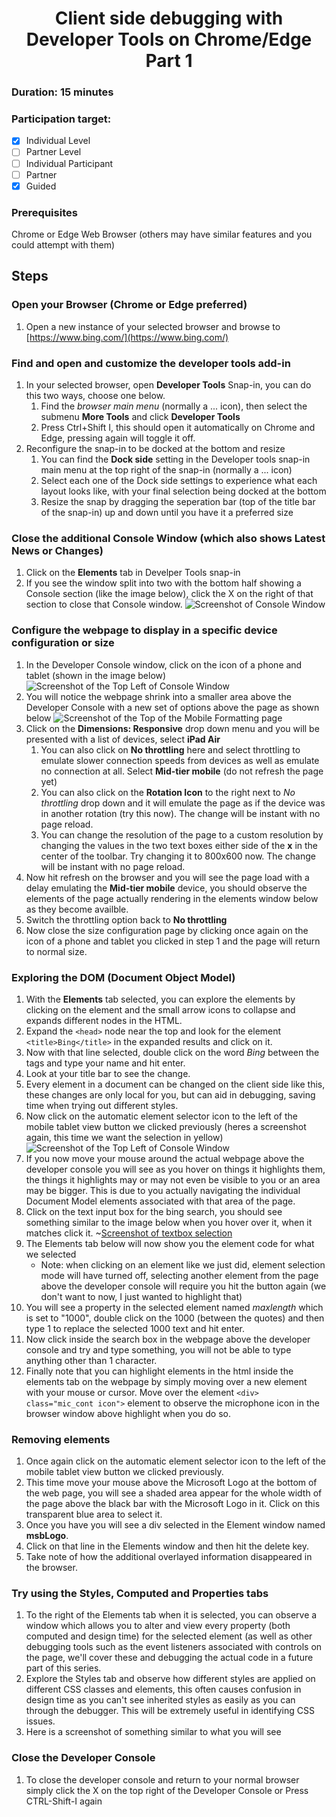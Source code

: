 <h1 align="center">Client side debugging with Developer Tools on Chrome/Edge Part 1</h1>

### Duration: 15 minutes
### Participation target:
- [x] Individual Level
- [ ] Partner Level
- [ ] Individual Participant
- [ ] Partner
- [x] Guided

### Prerequisites

Chrome or Edge Web Browser (others may have similar features and you could attempt with them)

## Steps


### Open your Browser (Chrome or Edge preferred)

1. Open a new instance of your selected browser and browse to [https://www.bing.com/](https://www.bing.com/)

### Find and open and customize the developer tools add-in

1. In your selected browser, open **Developer Tools** Snap-in, you can do this two ways, choose one below.
   1. Find the *browser main menu* (normally a ... icon), then select the submenu **More Tools** and click **Developer Tools**
   2. Press Ctrl+Shift I, this should open it automatically on Chrome and Edge, pressing again will toggle it off.
2. Reconfigure the snap-in to be docked at the bottom and resize
   1. You can find the **Dock side** setting in the Developer tools snap-in main menu at the top right of the snap-in (normally a ... icon)
   2. Select each one of the Dock side settings to experience what each layout looks like, with your final selection being docked at the bottom
   3. Resize the snap by dragging the seperation bar (top of the title bar of the snap-in) up and down until you have it a preferred size


### Close the additional Console Window (which also shows Latest News or Changes)

1. Click on the **Elements** tab in Develper Tools snap-in 
2. If you see the window split into two with the bottom half showing a Console section (like the image below), click the X on the right of that section to close that Console window.
![Screenshot of Console Window](image1.png)


### Configure the webpage to display in a specific device configuration or size

1. In the Developer Console window, click on the icon of a phone and tablet (shown in the image below)
![Screenshot of the Top Left of Console Window](image2.png)
2. You will notice the webpage shrink into a smaller area above the Developer Console with a new set of options above the page as shown below
![Screenshot of the Top of the Mobile Formatting page](image3.png)
3. Click on the **Dimensions: Responsive** drop down menu and you will be presented with a list of devices, select **iPad Air**
   1. You can also click on **No throttling** here and select throttling to emulate slower connection speeds from devices as well as emulate no connection at all. Select **Mid-tier mobile** (do not refresh the page yet)
   2. You can also click on the **Rotation Icon** to the right next to *No throttling* drop down and it will emulate the page as if the device was in another rotation (try this now). The change will be instant with no page reload.
   3. You can change the resolution of the page to a custom resolution by changing the values in the two text boxes either side of the **x** in the center of the toolbar. Try changing it to 800x600 now. The change will be instant with no page reload.
5. Now hit refresh on the browser and you will see the page load with a delay emulating the **Mid-tier mobile** device, you should observe the elements of the page actually rendering in the elements window below as they become availble.
6. Switch the throttling option back to **No throttling**
7. Now close the size configuration page by clicking once again on the icon of a phone and tablet you clicked in step 1 and the page will return to normal size.


### Exploring the DOM (Document Object Model)

1. With the **Elements** tab selected, you can explore the elements by clicking on the element and the small arrow icons to collapse and expands different nodes in the HTML.
2. Expand the ```<head>``` node near the top and look for the element ```<title>Bing</title>``` in the expanded results and click on it.
3. Now with that line selected, double click on the word *Bing* between the tags and type your name and hit enter.
4. Look at your title bar to see the change.
5. Every element in a document can be changed on the client side like this, these changes are only local for you, but can aid in debugging, saving time when trying out different styles.
6. Now click on the automatic element selector icon to the left of the mobile tablet view button we clicked previously (heres a screenshot again, this time we want the selection in yellow)
![Screenshot of the Top Left of Console Window](image2.png)
7. If you now move your mouse around the actual webpage above the developer console you will see as you hover on things it highlights them, the things it highlights may or may not even be visible to you or an area may be bigger. This is due to you actually navigating the individual Document Model elements associated with that area of the page.
8. Click on the text input box for the bing search, you should see something similar to the image below when you hover over it, when it matches click it.
~[Screenshot of textbox selection](image4.png)
9. The Elements tab below will now show you the element code for what we selected
   - Note: when clicking on an element like we just did, element selection mode will have turned off, selecting another element from the page above the developer console will require you hit the button again (we don't want to now, I just wanted to highlight that)
10.  You will see a property in the selected element named *maxlength* which is set to "1000", double click on the 1000 (between the quotes) and then type 1 to replace the selected 1000 text and hit enter.
11. Now click inside the search box in the webpage above the developer console and try and type something, you will not be able to type anything other than 1 character.
12. Finally note that you can highlight elements in the html inside the elements tab on the webpage by simply moving over a new element with your mouse or cursor. Move over the element ```<div> class="mic_cont icon">``` element to observe the microphone icon in the browser window above highlight when you do so.


### Removing elements

1. Once again click on the automatic element selector icon to the left of the mobile tablet view button we clicked previously.
2. This time move your mouse above the Microsoft Logo at the bottom of the web page, you will see a shaded area appear for the whole width of the page above the black bar with the Microsoft Logo in it. Click on this transparent blue area to select it.
3. Once you have you will see a div selected in the Element window named **msbLogo**.
4. Click on that line in the Elements window and then hit the delete key.
5. Take note of how the additional overlayed information disappeared in the browser.


### Try using the Styles, Computed and Properties tabs

1. To the right of the Elements tab when it is selected, you can observe a window which allows you to alter and view every property (both computed and design time) for the selected element (as well as other debugging tools such as the event listeners associated with controls on the page, we'll cover these and debugging the actual code in a future part of this series.
2. Explore the Styles tab and observe how different styles are applied on different CSS classes and elements, this often causes confusion in design time as you can't see inherited styles as easily as you can through the debugger. This will be extremely useful in identifying CSS issues.
3. Here is a screenshot of something similar to what you will see



### Close the Developer Console

1. To close the developer console and return to your normal browser simply click the X on the top right of the Developer Console or Press CTRL-Shift-I again

